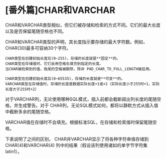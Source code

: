 # [番外篇]CHAR和VARCHAR

CHAR和VARCHAR类型相似，但它们被存储和检索的方式不同。它们的最大长度以及是否保留尾随空格也不同。

CHAR和VARCHAR类型的声明，其长度指示要存储的最大字符数。例如， CHAR(30)最多可容纳30个字符。

```
CHAR类型在创建初始长度后(0~255)，存储的长度就是**固定**的。  
CHAR类型在存储值时，它们会用空格右填充到指定的长度。
当CHAR被检索到的值，拖尾的空格被删除，除非 PAD_CHAR_TO_FULL_LENGTH被启用。
```

```
CHAR类型在创建初始长度后(0~65535)，存储的长度就是**可变**的。  
VARCHAR类型在存储值时，存储的长度是数据实际长度+1或+2（实际长度小于255时+1，实际长度大于255时+2）
```


对于VARCHAR列，无论使用哪种SQL模式，插入前都会截断超出列长度的尾随空格，并生成警告。对于 CHAR列，无论SQL模式如何，都将以静默方式从插入值中截断多余的尾随空格。

VARCHAR值在存储时不会填充。根据标准SQL，在存储和检索值时保留尾随空格。

下表说明了之间的区别， CHAR并VARCHAR显示了将各种字符串值存储到 CHAR(4)和VARCHAR(4) 列中的结果（假设该列使用诸如的单字节字符集latin1）。
